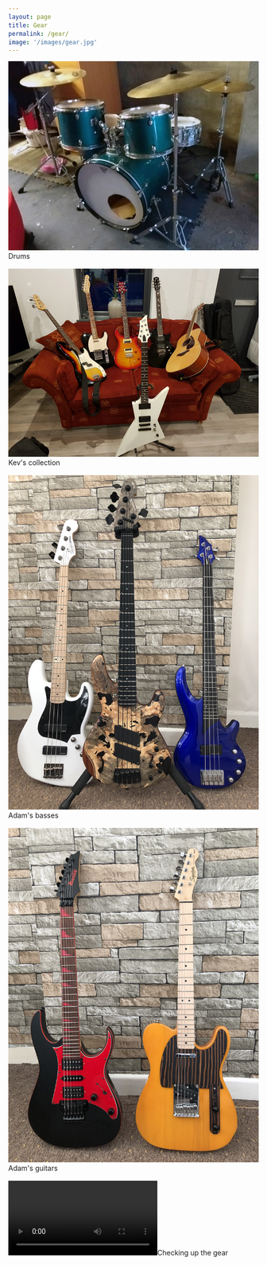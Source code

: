 ```yaml
---
layout: page
title: Gear
permalink: /gear/
image: '/images/gear.jpg'
---
```




<div class="myDiv"><img class="myImg" src="/images/drums_03.jpg"/>Drums</div>
<br />

<div class="myDiv"><img class="myImg" src="/images/guitar_05.jpg"/>Kev's collection</div>
<br />

<div class="myDiv"><img class="myImg" src="/images/bass_03.jpg"/>Adam's basses</div>
<br />

<div class="myDiv"><img class="myImg" src="/images/guitar_06.jpg"/>Adam's guitars</div>
<br />

<div class="myDiv"><video controls><source src="/images/videos/drums_03.mp4" type="video/mp4"></video>Checking up the gear</div>